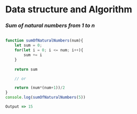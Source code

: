 # Data structure and Algorithm

### ___Sum of natural numbers from 1 to n___
```javascript

function sumOfNaturalNumbers(num){
    let sum = 0;
    for(let i = 0; i <= num; i++){
        sum += i
    }
    
    return sum

    // or

    return (num*(num+1))/2
}
console.log(sumOfNaturalNumbers(5))

Output => 15
```
